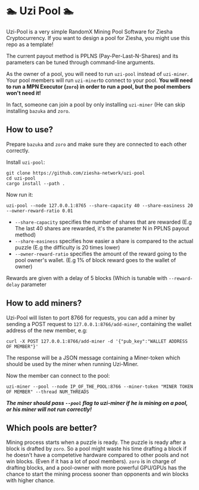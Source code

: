 # 🏊 Uzi Pool 🏊

Uzi-Pool is a very simple RandomX Mining Pool Software for Ziesha Cryptocurrency. 
If you want to design a pool for Ziesha, you might use this repo as a template!

The current payout method is PPLNS (Pay-Per-Last-N-Shares) and its parameters can be
tuned through command-line arguments.

As the owner of a pool, you will need to run `uzi-pool` instead of `uzi-miner`. 
Your pool members will run `uzi-miner`to connect to your pool. **You will need to 
run a MPN Executor (`zoro`) in order to run a pool, but the pool members won't need it!**

In fact, someone can join a pool by only installing `uzi-miner` (He can skip installing 
`bazuka` and `zoro`.

## How to use?

Prepare `bazuka` and `zoro` and make sure they are connected to each other correctly.

Install `uzi-pool`:

```
git clone https://github.com/ziesha-network/uzi-pool
cd uzi-pool
cargo install --path .
```

Now run it:

```
uzi-pool --node 127.0.0.1:8765 --share-capacity 40 --share-easiness 20 --owner-reward-ratio 0.01
```

 * `--share-capacity` specifies the number of shares that are rewarded (E.g The last 40 shares are rewarded, it's the parameter N in PPLNS payout method)
 * `--share-easiness` specifies how easier a share is compared to the actual puzzle (E.g the difficulty is 20 times lower)
 * `--owner-reward-ratio` specifies the amount of the reward going to the pool owner's wallet. (E.g 1% of block reward goes to the wallet of owner)

Rewards are given with a delay of 5 blocks (Which is tunable with `--reward-delay` parameter

## How to add miners?

Uzi-Pool will listen to port 8766 for requests, you can add a miner by sending a POST request to `127.0.0.1:8766/add-miner`, containing the wallet address of the new member, e.g:

```
curl -X POST 127.0.0.1:8766/add-miner -d '{"pub_key":"WALLET ADDRESS OF MEMBER"}'
```

The response will be a JSON message containing a Miner-token which should be used by the miner when running Uzi-Miner.

Now the member can connect to the pool:

```
uzi-miner --pool --node IP_OF_THE_POOL:8766 --miner-token "MINER TOKEN OF MEMBER" --thread NUM_THREADS
```

***The miner should pass `--pool` flag to uzi-miner if he is mining on a pool, or his miner will not run correctly!***


## Which pools are better?

Mining process starts when a puzzle is ready. The puzzle is ready after a block is drafted by `zoro`. So a pool might waste his time drafting a block if he doesn't have a competetive hardware compared to other pools and not win blocks. (Even if it has a lot of pool members). `zoro` is in charge of drafting blocks, and a pool-owner with more powerful GPU/GPUs has the chance to start the mining process sooner than opponents and win blocks with higher chance.
